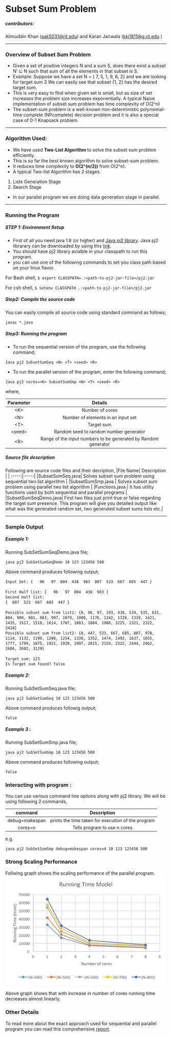 # Subset Sum Problem
##### contributors: 
Alimuddin Khan (aak5031@rit.edu) and 
Karan Jariwala (kkj1811@g.rit.edu )
***
### Overview of Subset Sum Problem
* Given a set of positive integers N and a sum S, does there exist a subset
N’ ⊆ N such that sum of all the elements in that subset is S.
* Example:
Suppose we have a set N = { 7, 5, 1, 9, 6, 2} and we are looking for target sum 3
We can easily see that subset {1, 2} has the desired target sum.
* This is very easy to find when given set is small, but as size of set increases the problem
size increases exponentially. A typical Naive implementation of subset sum
problem has time complexity of O(2^n) 
* The subset-sum problem is a well-known non-deterministic polynomial-time complete 
(NPcomplete) decision problem and it is also a special case of 0-1 Knapsack problem.

---
### Algorithm Used:

* We have used **Two-List Algorithm** to solve the subset sum problem efficiently.
* This is so far the best known algorithm to solve subset-sum problem.
* It reduces time complexity to **O(2^(n/2))** from O(2^n).
* A typical Two-list Algorithm has 2 stages.
 1. Lists Generation Stage
 2. Search Stage
* In our parallel program we are doing data generation stage in parallel.


--- 
### Running the Program
##### STEP 1: Environment Setup
* First of all you need java 1.8 (or higher) and [Java pj2 library](https://www.cs.rit.edu/~ark/pj2.shtml). Java pj2 librarary can be downloaded by 
using this [link](https://www.cs.rit.edu/~ark/pj2.shtml#download).
* You should have pj2 library  avialble in your classpath to run this program.
* you can use one of the following commands to set you class path based on your linux flavor.

For Bash shell,
			```
			$ export CLASSPATH=.:<path-to-pj2-jar-file>/pj2.jar
			```
			
For csh shell,
			```
			$ setenv CLASSPATH .:<path-to-pj2-jar-file>/pj2.jar
			```

##### Step2: Compile the source code
You can easily compile all source code using standard command as follows;

```
javac *.java
```

##### Step3: Running the program
* To run the sequential version of the program, use the following command;

 ```
Java pj2 SubsetSumSeq <N> <T> <seed> <R>
```
* To run the parallel version of the program, enter the following command;

```
Java pj2 cores=<K> SubsetSumSmp <N> <T> <seed> <R>
```
where,

|Parameter| Details |
| :------: | :-----:|
|\<K\>| Number of cores|
|\<N\>| Number of elements in an input set|
|\<T\>| Target sum|
|\<seed\>| Random seed to random number generator|
|\<R\>| Range  of the input numbers to be generated by Random generator|


##### Source file description
Following are source code files and their decription,
|File Name| Description |
| :----:|:----:|
|SubsetSumSeq.java| Solves subset sum problem using sequential two list algorithm |
|SubsetSumSmp.java | Solves subset sum problem using parallel two list algorithm | 
|Functions.java | It has utility functions used by both sequential and parallel programs |
|SubsetSumSeqDemo.java| First two files just print true or false regarding the target sum presence. This program will give you detailed output like what was the generated random set, two generated subset sums lists etc.|

----
### Sample Output

##### Example 1:
Running SubSetSumSeqDemo.java file;
```
java pj2 SubSetSumSeqDemo 10 123 123456 500
```
Above command produces following output;
```
Input Set: {   96   97  804  438  983  807  523  667  685  447 }

First Half list: {   96   97  804  438  983 }
Second Half list: 
{  807  523  667  685  447 }

Possible subset sum from list1: {0, 96, 97, 193, 438, 534, 535, 631, 804, 900, 901, 983, 997, 1079, 1080, 1176, 1242, 1338, 1339, 1421, 1435, 1517, 1518, 1614, 1787, 1883, 1884, 1980, 2225, 2321, 2322, 2418}
Possible subset sum from list2: {0, 447, 523, 667, 685, 807, 970, 1114, 1132, 1190, 1208, 1254, 1330, 1352, 1474, 1492, 1637, 1655, 1777, 1799, 1875, 1921, 1939, 1997, 2015, 2159, 2322, 2444, 2462, 2606, 2682, 3129}

Target sum: 123
Is Target sum found? false
```
##### Example 2:
Running SubSetSumSeq.java file;
```
java pj2 SubSetSumSeq 10 123 123456 500
```
Above command produces followig output;
```
false
```

##### Example 3 :
Running SubSetSumSmp.java file;
```
java pj2 SubSetSumSmp 10 123 123456 500
```
Above command produces following output;
```
false
```

### Interacting with program : 
You can use various command line options along with pj2 library. We will be using following 2 commands,

|command|Description|
|:----:|:----:|
| debug\=makespan| prints the time taken for execution of the program|
|cores\=n| Tells program to use n cores|
e.g.
```
java pj2 SubSetSumSmp debug=makespan cores=4 10 123 123456 500
```

### Strong Scaling Performance
Follwing graph shows the scaling performance of the parallel program.
![Running Time Model](img/img09.png "Running Time Model")

Above graph shows that with increase in number of cores running time decreases almost linearly.

### Other Details
To read more about the exact approach used for sequential and parallel program you can read this comprehensive [report](SubsetSum-TeamParallel-Deliverables.pdf).












